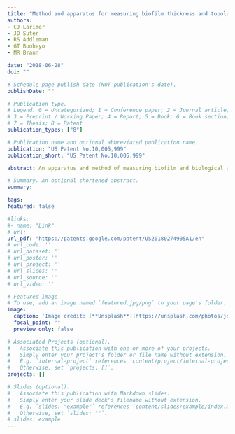```yaml
---
title: "Method and apparatus for measuring biofilm thickness and topology"
authors:
- CJ Larimer
- JD Suter
- RS Addleman
- GT Bonheyo
- MR Brann 

date: "2018-06-28"
doi: ""

# Schedule page publish date (NOT publication's date).
publishDate: ""

# Publication type.
# Legend: 0 = Uncategorized; 1 = Conference paper; 2 = Journal article;
# 3 = Preprint / Working Paper; 4 = Report; 5 = Book; 6 = Book section;
# 7 = Thesis; 8 = Patent
publication_types: ["8"]

# Publication name and optional abbreviated publication name.
publication: "US Patent No.10,005,999"
publication_short: "US Patent No.10,005,999"

abstract: An apparatus and method of measuring biofilm and biological activity on a surface is disclosed. The apparatus includes a biofilm, which includes one or more microorganisms, grown on a substrate. A viewing window is placed on a surface of the biofilm and a gas bubble is introduced between the viewing window and the surface of the biofilm. The space between the substrate and the viewing window may be enclosed in a casing that has an inlet and an outlet, forming a flow cell. A microscope system, such as a white light interferometer, captures data of the biofilm in situ and non-destructively. The 3D images of biofilm surface have high resolution while maintaining a large field of view. This invention will be useful for fundamental studies of biofilms, biomedical and environmental screening, and many other applications in biology and the life sciences.

# Summary. An optional shortened abstract.
summary:

tags:
featured: false

#links:
#- name: "Link"
# url: 
url_pdf: "https://patents.google.com/patent/US20180274905A1/en"
# url_code: ''
# url_dataset: ''
# url_poster: ''
# url_project: ''
# url_slides: ''
# url_source: ''
# url_video: ''

# Featured image
# To use, add an image named `featured.jpg/png` to your page's folder. 
image:
  caption: 'Image credit: [**Unsplash**](https://unsplash.com/photos/jdD8gXaTZsc)'
  focal_point: ""
  preview_only: false

# Associated Projects (optional).
#   Associate this publication with one or more of your projects.
#   Simply enter your project's folder or file name without extension.
#   E.g. `internal-project` references `content/project/internal-project/index.md`.
#   Otherwise, set `projects: []`.
projects: []

# Slides (optional).
#   Associate this publication with Markdown slides.
#   Simply enter your slide deck's filename without extension.
#   E.g. `slides: "example"` references `content/slides/example/index.md`.
#   Otherwise, set `slides: ""`.
# slides: example
---
```




